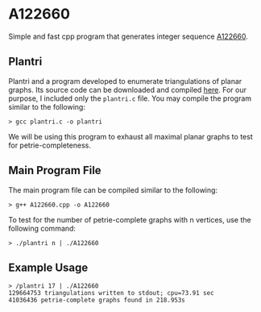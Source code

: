 # A122660
Simple and fast cpp program that generates integer sequence [A122660](https://oeis.org/A122660).

## Plantri
Plantri and a program developed to enumerate triangulations of planar graphs. Its source code can be downloaded and compiled [here](https://users.cecs.anu.edu.au/~bdm/plantri/). For our purpose, I included only the `plantri.c` file. You may compile the program similar to the following:
```
> gcc plantri.c -o plantri
```
We will be using this program to exhaust all maximal planar graphs to test for petrie-completeness.

## Main Program File
The main program file can be compiled similar to the following:
```
> g++ A122660.cpp -o A122660
```
To test for the number of petrie-complete graphs with n vertices, use the following command:
```
> ./plantri n | ./A122660
```
## Example Usage
```
> /plantri 17 | ./A122660
129664753 triangulations written to stdout; cpu=73.91 sec
41036436 petrie-complete graphs found in 218.953s
```
